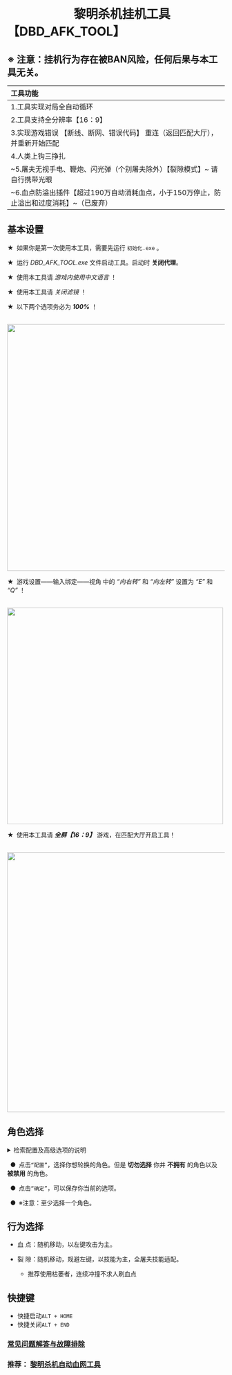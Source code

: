 # &ensp;&ensp;&ensp;&ensp;&ensp;&ensp;&ensp;&ensp;&ensp;&ensp;&ensp;黎明杀机挂机工具【DBD_AFK_TOOL】   

## ※ 注意：挂机行为存在被BAN风险，任何后果与本工具无关。  
|工具功能|
|  :----        |
|1.工具实现对局全自动循环|
|2.工具支持全分辨率【16：9】|
|3.实现游戏错误 【断线、断网、错误代码】 重连（返回匹配大厅），并重新开始匹配|
|4.人类上钩三挣扎|
|~5.屠夫无视手电、鞭炮、闪光弹（个别屠夫除外）【裂隙模式】~ 请自行携带光眼|
|~6.血点防溢出插件【超过190万自动消耗血点，小于150万停止，防止溢出和过度消耗】~（已废弃）|

## 基本设置  
★&ensp;如果你是第一次使用本工具，需要先运行 `初始化.exe` 。

★&ensp;运行 *DBD_AFK_TOOL.exe* 文件启动工具。启动时 **关闭代理**。
 
★&ensp;使用本工具请 *游戏内使用中文语言* ！
 
★&ensp;使用本工具请 *关闭滤镜* ！  

★&ensp;以下两个选项务必为 ***100%*** ！  

&emsp;<img src="https://github.com/maskrs/DBD_AFK_TOOL/blob/main/image-foder/%E7%94%A8%E6%88%B7%E8%AE%BE%E7%BD%AE.png" width="570px">

★&ensp;游戏设置——输入绑定——视角 中的 *“向右转”* 和 *“向左转”* 设置为 *“E”* 和 *“Q”* ！ 

&emsp;<img src="https://github.com/maskrs/DBD_AFK_TOOL/blob/main/image-foder/%E7%94%A8%E6%88%B7%E8%AE%BE%E7%BD%AE2.png" width="500px">

★&ensp;使用本工具请 ***全屏【16：9】*** 游戏，在匹配大厅开启工具！

&emsp;<img src="https://github.com/maskrs/DBD_AFK_TOOL/blob/main/image-foder/%E5%A4%A7%E5%8E%85%E5%90%AF%E5%8A%A8.png" width="600px">

## 角色选择   
  
<details>
<summary>检索配置及高级选项的说明</summary>  
<br />
◆&ensp;检索配置

	检索配置文件为“searchfile.txt”，其内已列出标准配置示例，将你没有的屠夫名称从中删去【注意如果有被禁用的屠夫也一并删去】，保存后即完成配置。
	
	※注意：此文件中的屠夫顺序非常重要，请勿调换。

◆&ensp;高级自定义参数【暂无可视化】

	1、“SDparameter.json”文件为高级参数，这个文件非常重要，如果你不知道如何调整，请勿更改。

		如何重置此文件：删除此文件，并重启软件，可使其重新生成。

	2、具体说明：

		1、“SDparameter.json”文件为高级参数，这个文件非常重要，如果你不知道如何调整，请勿更改。

		如何重置此文件：删除此文件，并重启软件，可使其重新生成。

	2、具体说明：
		键“killer_number”和键“all_killer_name”两个为检索相关参数，暂已废弃

		键“stage_judge_switch”为游戏阶段判断功能开关

	3、游戏阶段判断使得程序可以恢复因意外造成的进程错乱，但在测试中尚未表现出明显的稳定和可靠性，
       且只在1920*1080分辨率下工作，如果出现问题请将最后的键“stage_judge_switch”值改为0，关闭此功能。

</details>  

&ensp;●&ensp;点击`“配置”`，选择你想轮换的角色。但是 **切勿选择** 你并 **不拥有** 的角色以及 **被禁用** 的角色。  

&ensp;●&ensp;点击`“确定”`，可以保存你当前的选项。  

&ensp;●&ensp;※注意：至少选择一个角色。  

## 行为选择  

- 血 点：随机移动，以左键攻击为主。  

- 裂 隙：随机移动，规避左键，以技能为主，全屠夫技能适配。  
  - 推荐使用枯萎者，连续冲撞不求人刷血点  

## 快捷键  

- 快捷启动`ALT + HOME`  
- 快捷关闭`ALT + END`  

### [常见问题解答与故障排除](https://github.com/maskrs/DBD_AFK_TOOL/wiki)

### 推荐：  [黎明杀机自动血网工具](https://github.com/WKhistory/DBDAuto_BPWeb)  
